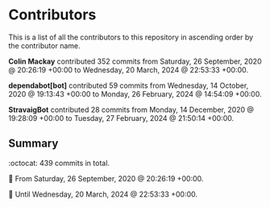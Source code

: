 # Contributors

This is a list of all the contributors to this repository in ascending order by the contributor name.

**Colin Mackay** contributed 352 commits from Saturday, 26 September, 2020 @ 20:26:19 +00:00 to Wednesday, 20 March, 2024 @ 22:53:33 +00:00.

**dependabot[bot]** contributed 59 commits from Wednesday, 14 October, 2020 @ 19:13:43 +00:00 to Monday, 26 February, 2024 @ 14:54:09 +00:00.

**StravaigBot** contributed 28 commits from Monday, 14 December, 2020 @ 19:28:09 +00:00 to Tuesday, 27 February, 2024 @ 21:50:14 +00:00.

## Summary

:octocat: 439 commits in total.

:date: From Saturday, 26 September, 2020 @ 20:26:19 +00:00.

:date: Until Wednesday, 20 March, 2024 @ 22:53:33 +00:00.

